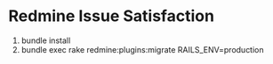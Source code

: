 # Redmine Issue Satisfaction
1. bundle install
2. bundle exec rake redmine:plugins:migrate RAILS_ENV=production
